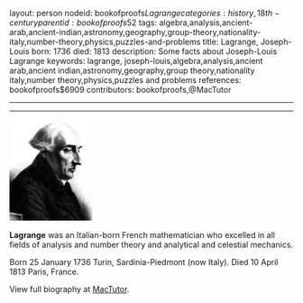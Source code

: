 layout: person
nodeid: bookofproofs$Lagrange
categories: history,18th-century
parentid: bookofproofs$52
tags: algebra,analysis,ancient-arab,ancient-indian,astronomy,geography,group-theory,nationality-italy,number-theory,physics,puzzles-and-problems
title: Lagrange, Joseph-Louis
born: 1736
died: 1813
description: Some facts about Joseph-Louis Lagrange
keywords: lagrange, joseph-louis,algebra,analysis,ancient arab,ancient indian,astronomy,geography,group theory,nationality italy,number theory,physics,puzzles and problems
references: bookofproofs$6909
contributors: bookofproofs,@MacTutor

---


---

![Lagrange.jpg](https://github.com/bookofproofs/bookofproofs.github.io/blob/main/_sources/_assets/images/portraits/Lagrange.jpg?raw=true)

**Lagrange** was an Italian-born French mathematician who excelled in all fields of analysis and number theory and analytical and celestial mechanics.

Born 25 January 1736 Turin, Sardinia-Piedmont (now Italy). Died 10 April 1813 Paris, France.


View full biography at [MacTutor](https://mathshistory.st-andrews.ac.uk/Biographies/Lagrange/).